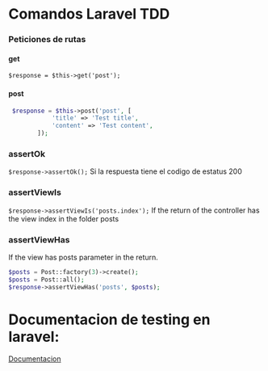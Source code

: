 # Comandos Laravel TDD

### Peticiones de rutas

#### get

`$response = $this->get('post');`

#### post

```php
 $response = $this->post('post', [
            'title' => 'Test title',
            'content' => 'Test content',
        ]);
```

### assertOk

`$response->assertOk();` Si la respuesta tiene el codigo de estatus 200

### assertViewIs

`$response->assertViewIs('posts.index');` If the return of the controller has the view index in the folder posts

### assertViewHas

If the view has posts parameter in the return.

```php
$posts = Post::factory(3)->create();
$posts = Post::all();
$response->assertViewHas('posts', $posts);
```

# Documentacion de testing en laravel:

[Documentacion](https://laravel.com/docs/4.2/testing)
